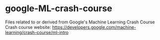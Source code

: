 # google-ML-crash-course
Files related to or derived from Google's Machine Learning Crash Course
Crash course website: https://developers.google.com/machine-learning/crash-course/ml-intro
